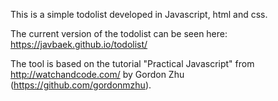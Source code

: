 This is a simple todolist developed in Javascript, html and css.

The current version of the todolist can be seen here: https://javbaek.github.io/todolist/ 

The tool is based on the tutorial "Practical Javascript" from http://watchandcode.com/ by Gordon Zhu (https://github.com/gordonmzhu).
